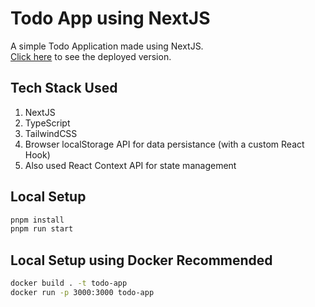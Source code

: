 # Todo App using NextJS

A simple Todo Application made using NextJS.  
[Click here](https://simply-do-it.vercel.app/) to see the deployed version.

## Tech Stack Used

1. NextJS
1. TypeScript
1. TailwindCSS
1. Browser localStorage API for data persistance (with a custom React Hook)
1. Also used React Context API for state management

## Local Setup

```sh
pnpm install
pnpm run start
```

## Local Setup using Docker Recommended

```sh
docker build . -t todo-app
docker run -p 3000:3000 todo-app
```
